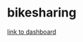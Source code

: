 # bikesharing

[link to dashboard](https://public.tableau.com/app/profile/rina.baumgartner8856/viz/Bikesharing-Challenge_16669228646960/TopStartingLocations)
